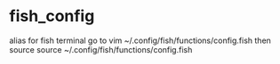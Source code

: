 # fish_config
alias for fish terminal
go to 
vim ~/.config/fish/functions/config.fish
then source
source ~/.config/fish/functions/config.fish
